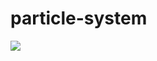 ﻿# particle-system

![]("[capture.png](https://raw.githubusercontent.com/marlonsousas/particle-system/refs/heads/main/capture.png)")
